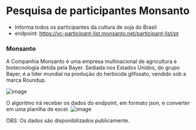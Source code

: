 # Pesquisa de participantes Monsanto
 * Informa todos os participantes da cultura de soja do Brasil
 * endpoint: https://vc-participant-list.monsanto.net/participant-list/pt

### Monsanto
A Companhia Monsanto é uma empresa multinacional de agricultura e biotecnologia detida pela Bayer. Sediada nos Estados Unidos, do grupo Bayer, é a líder mundial na produção do herbicida glifosato, vendido sob a marca Roundup.

![image](https://user-images.githubusercontent.com/37172038/189783677-68a2d6a5-db53-4208-8038-c390c1766b90.png)

O algoritmo irá receber os dados do endpoint, em formato json, e converter em uma planilha de excel.
![image](https://user-images.githubusercontent.com/37172038/189784318-001479e5-c1d7-4210-ae59-49a924612813.png)

OBS: Os dados são disponibilizados publicamente.
